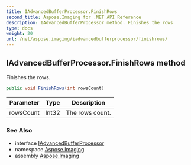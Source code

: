 ```yaml
---
title: IAdvancedBufferProcessor.FinishRows
second_title: Aspose.Imaging for .NET API Reference
description: IAdvancedBufferProcessor method. Finishes the rows
type: docs
weight: 20
url: /net/aspose.imaging/iadvancedbufferprocessor/finishrows/
---
```

## IAdvancedBufferProcessor.FinishRows method

Finishes the rows.

```csharp
public void FinishRows(int rowsCount)
```

| Parameter | Type | Description |
| --- | --- | --- |
| rowsCount | Int32 | The rows count. |

### See Also

* interface [IAdvancedBufferProcessor](../)
* namespace [Aspose.Imaging](../../iadvancedbufferprocessor/)
* assembly [Aspose.Imaging](../../../)


